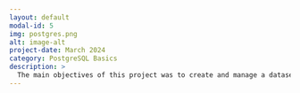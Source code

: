 ```yaml
---
layout: default
modal-id: 5
img: postgres.png
alt: image-alt
project-date: March 2024
category: PostgreSQL Basics
description: >
  The main objectives of this project was to create and manage a dataset using PostgreSQL. I demonstrated key database operations such as table creation with constraints, data import from CSV files, JOIN operations, data querying, and performing calculations while explaining my process to beginner and intermediate PostgreSQL learners. I was able to efficiently organize and analyze data from these practice datasets which enabled me to extract valuable insights. Watch the full video on YouTube here: <a href='https://www.youtube.com/watch?v=MwxCgEfSYq8' target='_blank'>Books and Sales in PostgreSQL</a>
---
```

